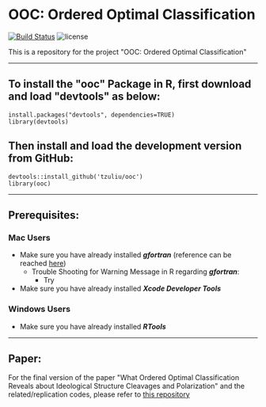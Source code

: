# OOC: Ordered Optimal Classification 
[![Build Status](https://travis-ci.org/tzuliu/ooc.svg?branch=master)](https://travis-ci.org/tzuliu/ooc)
![license](https://img.shields.io/github/license/mashape/apistatus.svg)


This is a repository for the project "OOC: Ordered Optimal Classification"

---

## To install the "ooc" Package in R, first download and load "devtools" as below:
````
install.packages("devtools", dependencies=TRUE)
library(devtools)
````

## Then install and load the development version from GitHub:
````
devtools::install_github('tzuliu/ooc')
library(ooc)
````

---
## Prerequisites:

### Mac Users

* Make sure you have already installed ***gfortran*** (reference can be reached [here](https://cran.r-project.org/bin/macosx/tools/))
   - Trouble Shooting for Warning Message in R regarding ***gfortran***:
      - Try 
* Make sure you have already installed ***Xcode Developer Tools***

### Windows Users

* Make sure you have already installed ***RTools***
---
## Paper:

For the final version of the paper "What Ordered Optimal Classification Reveals about Ideological Structure Cleavages and Polarization" and the related/replication codes, please refer to [this repository](https://github.com/tzuliu/What-Ordered-Optimal-Classification-Reveals-about-Ideological-Structure-Cleavages-and-Polarization)
